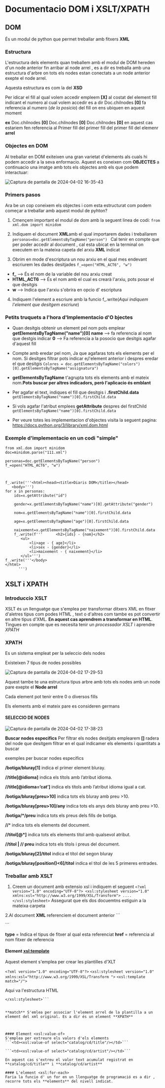 #    Documentacio DOM i XSLT/XPATH
## DOM
És un modul de python que permet treballar amb fitxers **XML**
### Estructura
L'estructura dels elements quan treballem amb el modul de DOM hereden d'un node anterior fin arribar al node arrel , es a dir es treballa amb una estructura d'arbre on tots els nodes estan conectats a un node anterior exepte el node arrel.

Aquesta estructura es com la del **XSD**

Per idicar el fill al qual volem accedir empleem **[X]** al costat del element fill indicant el numero al cual volem accedir es a dir
Doc.chilnodes **[0]** fa referencia al numero (*de la posicio*) del fill on ens ubiquen en aquest moment

**ex**
Doc.chilnodes **[0]** Doc.chilnodes **[0]** Doc.chilnodes **[0]** 
en aquest cas estariem fen referencia al Primer fill del primer fill del primer fill del elemenr **arrel**

### Objectes en DOM
Al treballar en DOM exiteixen una gran varietat d'elements als cuals hi podem accedir a la seva enformacio. 
Aquest es coneixen com **OBJECTES**
a continuacio una imatge amb tots els objectes amb els que podem interactuar:

![Captura de pantalla de 2024-04-02 16-35-43](https://github.com/dcanomASIX1/xml-python/assets/165805335/eddccb75-0f12-480e-83ca-9efb38e1ad14)

### Primers pasos

Ara be un cop coneixem els objectes i com esta estructurat com podem começar a treballar amb aquest modul de pyhton?

1. Cmençem important el modul de dom amb la seguent linea de codi:
`from xml.dom import minidom `
2. Indiquem el document **XML**amb el qual importarem dades i treballarem 
 `personas=doc.getElementsByTagName("person") `
Cal tenir en compte que per poder accedir al document , cal esta ubicat en la terminal on executem en la mateixa capeta del arxiu **XML** indicat

3. Obrim en mode d'escriptura un nou arxiu en el qual mes endevant escriurem les dades desitjades
`f_=open("HTML_ACT6", "w")`
- **f_** --> És el nom de la variable del nou arxiu creat
- **HTML_ACT6** --> És el nom amb el cual es crearà l'arxiu, pots posar el que desitgis 
- **w** --> Indica que l'arxiu s'obrira en opcio d' escriptura


4. Indiquem l'element a escriure amb la funcio f_.write(*Aqui indiquem l'element que desitgem escriure*)

### Petits truquets a l'hora d'Implementacio d'O bjectes
- Quan desitgis obtenir un element pel nom pots emplear **getElementsByTagName("name")[0]**
**name** --> fa referencia al nom que destgis indicar 
**0** --> Fa referencia a la posocio que desitgis agafar d'aquest fill

- Compte amb eredar pel nom, Ja que agafaras tots els elements per el nom. Si desitges filtrar pots indicar e¡l'element anterior i despres eredar el que desitgis
`Colores = doc.getElementsByTagName("colors")[0].getElementsByTagName("assignatura")`
- **getElementsByTagName** t'agrupta tots els elements amb el mateix nom.**Pots buscar per altres indicadors, però l'aplicacio és emblant**
- Per agafar el text, indiques el fill que desitgis i **.firstChild.data**
`getElementsByTagName("name")[0].firstChild.data`
- Si vols agafar l'atribut emplees **getAttribute** despres del firstChild
`getElementsByTagName("name")[0].firstChild.data`
- Per veure totes les implementacion d'objectes visita la seguent pagina: https://docs.python.org/3/library/xml.dom.html

### Exemple d'implementacio en un codi "simple"
```
from xml.dom import minidom 
doc=minidom.parse("111.xml")

personas=doc.getElementsByTagName("person") 
f_=open("HTML_ACT6", "w")



f_.write('''<html><head><title>Diaris DOM</title></head>
   <body>''')
for x in personas:
    ids=x.getAttribute("id")
    
    gender=x.getElementsByTagName("name")[0].getAttribute("gender")
    
    nom=x.getElementsByTagName("name")[0].firstChild.data
    
    age=x.getElementsByTagName("age")[0].firstChild.data
    
    naixement=x.getElementsByTagName("naixement")[0].firstChild.data
    f_.write(f'''      <h2>{ids} - {nom}</h2>
       <ul>
           <li>age - { age}</li>
           <li>sex - {gender}</li>
           <li>maixement - { naixement}</li>
       </ul>''')
f_.write('''</body>
</html>
      ''')
```

## XSLT i XPATH
### Introduccio XSLT
XSLT és un llenguatge que s'emplea per transformar ditxers XML en fitxer d'aletres tipus com podes HTML , text o d'altres com tambe es pot convertir en altre tipus d'XML. **En aquest cas aprendrem a transformar en HTML**. 
Tingues en compte que es necesita tenir un *processador XSLT* i aprendre *XPATH*
### XPATH
Es un sistema empleat per la seleccio dels nodes

Existeixen 7 tipus de nodes possibles

![Captura de pantalla de 2024-04-02 17-29-53](https://github.com/dcanomASIX1/xml-python/assets/165805335/116cfcb4-f9e9-4a3a-b641-31c2267852be)

Aquest tambe te una estructura tipus arbre amb tots els nodes amb un node pare exepte el **Node arrel**

Cada element pot tenir entre 0 o diversos fills 

Els elements amb el mateix pare es consideren germans

#### SELECCIO DE NODES

![Captura de pantalla de 2024-04-02 17-38-23](https://github.com/dcanomASIX1/xml-python/assets/165805335/ac07360b-55dd-47b7-a01c-aa05031fe75c)

**Buscar nodes especifics**
Per filtrar els nodes desitjats emplearem **[]** radera del node que desitgem filtrar en el qual indicamer els elements i quantitats a buscar

exemples per buscar nodes especifics

**/botiga/bluray[1]** indica el primer element bluray.

**//title[@idioma]** indica els títols amb l’atribut idioma.

**//title[@idioma=‘cat’]** indica els títols amb l’atribut idioma igual a cat.

**/botiga/bluray[preu>10]** indica tots els bluray amb preu >10.

**/botiga/bluray[preu>10]/any** indica tots els anys dels bluray amb preu >10.

**/botiga/*/preu** indica tots els preus dels fills de botiga.

**//*** indica tots els elements del document.

**//titol[@*]** indica tots els elements titol amb qualsevol atribut.

**//titol | // preu** indica tots els titols i preus del document.

**/botiga/bluray[2]/titol** indica el títol del segon bluray

**/botiga/bluray[position()<6]/titol** indica el títol de les 5 primeres entrades.

### Treballar amb XSLT
1. Creem un document amb extensio xsl i indiquem el seguent
`<?xml version="1.0" encoding="UTF-8"?>
<xsl:stylesheet version="1.0" xmlns:xsl="http://www.w3.org/1999/XSL/Transform">
....
</xsl:stylesheet>`
Assegurat que els dos docuemtns estiguin a la mateixa carpeta

2.Al document **XML** referenciem el document anterior ```<?xml version="1.0" encoding="UTF-8"?>
<?xml-stylesheet type="text/xsl" href="fitxer.xsl"?>```
**type** = Indica el tipus de fitxer al qual esta referenciat
**href** = referencia al nom fitxer de referencia 

#### Element <xsl:template>
Aquest element s'emplea per crear les plantilles d'XLT



```<?xml version="1.0" encoding="UTF-8"?>```
```<xsl:stylesheet version="1.0" xmlns:xsl="http://www.w3.org/1999/XSL/Transform ">```
```<xsl:template match="/">```

Aqui va l'estructura HTML

```</xsl:template>
</xsl:stylesheet>```


**match** S'emlea per associar l'element arrel de la plantilla a un element del xml original. Es a dir és un element **XPATH**



#### Element <xsl:value-of>
S'emplea per extreure els valors d'els elements
```<td><xsl:value-of select="catalog/cd/title"/></td>```

```<td><xsl:value-of select="catalog/cd/artist"/></td>```

En aquest cas s'extreu el valor text acumulat registrat en **catalog/cd/title** i **catalog/cd/artist**

#### L'element <xsl:for-each>
Faria la funcio d' un for en un llenguatge de programació es a dir , recorre tots els **elements** del nivell indicat.


